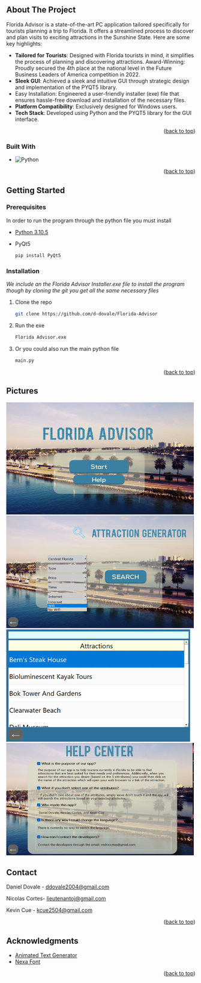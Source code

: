 <!-- ABOUT THE PROJECT -->
## About The Project


Florida Advisor is a state-of-the-art PC application tailored specifically for tourists planning a trip to Florida. It offers a streamlined process to discover and plan visits to exciting attractions in the Sunshine State. Here are some key highlights:

* **Tailored for Tourists**: Designed with Florida tourists in mind, it simplifies the process of planning and discovering attractions.
Award-Winning: Proudly secured the 4th place at the national level in the Future Business Leaders of America competition in 2022.
* **Sleek GUI**: Achieved a sleek and intuitive GUI through strategic design and implementation of the PYQT5 library.
* Easy Installation: Engineered a user-friendly installer (exe) file that ensures hassle-free download and installation of the necessary files.
* **Platform Compatibility**: Exclusively designed for Windows users.
* **Tech Stack**: Developed using Python and the PYQT5 library for the GUI interface.

<p align="right">(<a href="#readme-top">back to top</a>)</p>

### Built With

* ![Python]

<p align="right">(<a href="#readme-top">back to top</a>)</p>

<!-- GETTING STARTED -->
## Getting Started

### Prerequisites

In order to run the program through the python file you must install
* [Python 3.10.5](https://www.python.org/downloads/release/python-3105/)

* PyQt5
  ```cmd
  pip install PyQt5
  ```

### Installation

_We include an the Florida Advisor Installer.exe file to install the program though by cloning the git you get all the same necessary files_

1. Clone the repo
   ```sh
   git clone https://github.com/d-dovale/Florida-Advisor
   ```
3. Run the exe
   ```sh
   Florida Advisor.exe
   ```
4. Or you could also run the main python file
   ```Python
   main.py
   ```

<p align="right">(<a href="#readme-top">back to top</a>)</p>



<!-- USAGE EXAMPLES -->
## Pictures

<img src="Images/screenshots/Screenshot_7.png" width="500" height="299" />
<img src="Images/screenshots/Screenshot_1.png" width="500" height="299" />
<img src="Images/screenshots/Screenshot_2.png" width="490" height="299" />
<img src="Images/screenshots/Screenshot_3.png" width="500" height="299" />

<!-- CONTACT -->
## Contact

Daniel Dovale - ddovale2004@gmail.com

Nicolas Cortes- lieutenantoj@gmail.com

Kevin Cue - kcue2504@gmail.com

<p align="right">(<a href="#readme-top">back to top</a>)</p>



<!-- ACKNOWLEDGMENTS -->
## Acknowledgments

* [Animated Text Generator](https://textanim.com/)
* [Nexa Font](https://www.fontfabric.com/fonts/nexa/)


<p align="right">(<a href="#readme-top">back to top</a>)</p>



<!-- MARKDOWN LINKS & IMAGES -->
<!-- https://www.markdownguide.org/basic-syntax/#reference-style-links -->
[contributors-shield]: https://img.shields.io/github/contributors/othneildrew/Best-README-Template.svg?style=for-the-badge
[contributors-url]: https://github.com/othneildrew/Best-README-Template/graphs/contributors
[forks-shield]: https://img.shields.io/github/forks/othneildrew/Best-README-Template.svg?style=for-the-badge
[forks-url]: https://github.com/othneildrew/Best-README-Template/network/members
[stars-shield]: https://img.shields.io/github/stars/othneildrew/Best-README-Template.svg?style=for-the-badge
[stars-url]: https://github.com/othneildrew/Best-README-Template/stargazers
[issues-shield]: https://img.shields.io/github/issues/othneildrew/Best-README-Template.svg?style=for-the-badge
[issues-url]: https://github.com/othneildrew/Best-README-Template/issues
[license-shield]: https://img.shields.io/github/license/othneildrew/Best-README-Template.svg?style=for-the-badge
[license-url]: https://github.com/othneildrew/Best-README-Template/blob/master/LICENSE.txt
[linkedin-shield]: https://img.shields.io/badge/-LinkedIn-black.svg?style=for-the-badge&logo=linkedin&colorB=555
[linkedin-url]: https://linkedin.com/in/othneildrew
[product-screenshot]: images/screenshot.png
[Next.js]: https://img.shields.io/badge/next.js-000000?style=for-the-badge&logo=nextdotjs&logoColor=white
[Next-url]: https://nextjs.org/
[React.js]: https://img.shields.io/badge/React-20232A?style=for-the-badge&logo=react&logoColor=61DAFB
[Python]: https://img.shields.io/badge/Python-3776AB?style=for-the-badge&logo=python&logoColor=white
[React-url]: https://reactjs.org/
[Vue.js]: https://img.shields.io/badge/Vue.js-35495E?style=for-the-badge&logo=vuedotjs&logoColor=4FC08D
[Vue-url]: https://vuejs.org/
[Angular.io]: https://img.shields.io/badge/Angular-DD0031?style=for-the-badge&logo=angular&logoColor=white
[Angular-url]: https://angular.io/
[Svelte.dev]: https://img.shields.io/badge/Svelte-4A4A55?style=for-the-badge&logo=svelte&logoColor=FF3E00
[Svelte-url]: https://svelte.dev/
[Laravel.com]: https://img.shields.io/badge/Laravel-FF2D20?style=for-the-badge&logo=laravel&logoColor=white
[Laravel-url]: https://laravel.com
[Bootstrap.com]: https://img.shields.io/badge/Bootstrap-563D7C?style=for-the-badge&logo=bootstrap&logoColor=white
[Bootstrap-url]: https://getbootstrap.com
[JQuery.com]: https://img.shields.io/badge/jQuery-0769AD?style=for-the-badge&logo=jquery&logoColor=white
[JQuery-url]: https://jquery.com 
